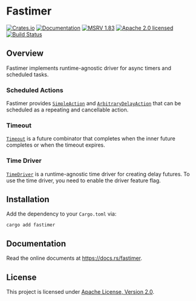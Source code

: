 # Fastimer

[![Crates.io][crates-badge]][crates-url]
[![Documentation][docs-badge]][docs-url]
[![MSRV 1.83][msrv-badge]](https://www.whatrustisit.com)
[![Apache 2.0 licensed][license-badge]][license-url]
[![Build Status][actions-badge]][actions-url]

[crates-badge]: https://img.shields.io/crates/v/fastimer.svg
[crates-url]: https://crates.io/crates/fastimer
[docs-badge]: https://docs.rs/fastimer/badge.svg
[msrv-badge]: https://img.shields.io/badge/MSRV-1.83-green?logo=rust
[docs-url]: https://docs.rs/fastimer
[license-badge]: https://img.shields.io/crates/l/fastimer
[license-url]: LICENSE
[actions-badge]: https://github.com/fast/fastimer/workflows/CI/badge.svg
[actions-url]:https://github.com/fast/fastimer/actions?query=workflow%3ACI

## Overview

Fastimer implements runtime-agnostic driver for async timers and scheduled tasks.

### Scheduled Actions

Fastimer provides [`SimpleAction`](https://docs.rs/fastimer/latest/fastimer/schedule/trait.SimpleAction.html) and [`ArbitraryDelayAction`](https://docs.rs/fastimer/latest/fastimer/schedule/trait.ArbitraryDelayAction.html) that can be scheduled as a repeating and cancellable action.

### Timeout

[`Timeout`](https://docs.rs/fastimer/latest/fastimer/struct.Timeout.html) is a future combinator that completes when the inner future completes or when the timeout expires.

### Time Driver

[`TimeDriver`](https://docs.rs/fastimer/latest/fastimer/driver/struct.TimeDriver.html) is a runtime-agnostic time driver for creating delay futures. To use the time driver, you need to enable the driver feature flag.

## Installation

Add the dependency to your `Cargo.toml` via:

```shell
cargo add fastimer
```

## Documentation

Read the online documents at https://docs.rs/fastimer.

## License

This project is licensed under [Apache License, Version 2.0](LICENSE).
